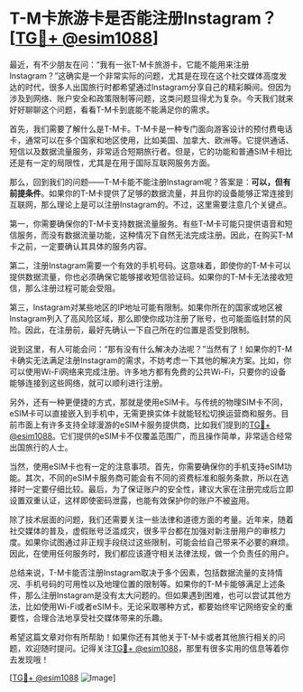 # T-M卡旅游卡是否能注册Instagram？[[TG💪+ @esim1088](https://t.me/s/esim1088)]

最近，有不少朋友在问：“我有一张T-M卡旅游卡，它能不能用来注册Instagram？”这确实是一个非常实际的问题，尤其是在现在这个社交媒体高度发达的时代，很多人出国旅行时都希望通过Instagram分享自己的精彩瞬间。但因为涉及到网络、账户安全和政策限制等问题，这类问题显得尤为复杂。今天我们就来好好聊聊这个问题，看看T-M卡到底能不能满足你的需求。

首先，我们需要了解什么是T-M卡。T-M卡是一种专门面向游客设计的预付费电话卡，通常可以在多个国家和地区使用，比如美国、加拿大、欧洲等。它提供通话、短信以及数据流量服务，非常适合短期旅行者。但是，它的功能和普通SIM卡相比还是有一定的局限性，尤其是在用于国际互联网服务方面。

那么，回到我们的问题——T-M卡能不能注册Instagram呢？答案是：**可以，但有前提条件**。如果你的T-M卡提供了足够的数据流量，并且你的设备能够正常连接到互联网，那么理论上是可以注册Instagram的。不过，这里需要注意几个关键点。

第一，你需要确保你的T-M卡支持数据流量服务。有些T-M卡可能只提供语音和短信服务，而没有数据流量功能，这种情况下自然无法完成注册。因此，在购买T-M卡之前，一定要确认其具体的服务内容。

第二，注册Instagram需要一个有效的手机号码。这意味着，即使你的T-M卡可以提供数据流量，你也必须确保它能够接收短信验证码。如果你的T-M卡无法接收短信，那么注册过程可能会受阻。

第三，Instagram对某些地区的IP地址可能有限制。如果你所在的国家或地区被Instagram列入了高风险区域，那么即使你成功注册了账号，也可能面临封禁的风险。因此，在注册前，最好先确认一下自己所在的位置是否受到限制。

说到这里，有人可能会问：“那有没有什么解决办法呢？”当然有了！如果你的T-M卡确实无法满足注册Instagram的需求，不妨考虑一下其他的解决方案。比如，你可以使用Wi-Fi网络来完成注册。许多地方都有免费的公共Wi-Fi，只要你的设备能够连接到这些网络，就可以顺利进行注册。

另外，还有一种更便捷的方式，那就是使用eSIM卡。与传统的物理SIM卡不同，eSIM卡可以直接嵌入到手机中，无需更换实体卡就能轻松切换运营商和服务。目前市面上有许多支持全球漫游的eSIM卡服务提供商，比如我们提到的[TG💪+ @esim1088](https://t.me/s/esim1088)。它们提供的eSIM卡不仅覆盖范围广，而且操作简单，非常适合经常出国旅行的人士。

当然，使用eSIM卡也有一定的注意事项。首先，你需要确保你的手机支持eSIM功能。其次，不同的eSIM卡服务商可能会有不同的资费标准和服务条款，所以在选择时一定要仔细比较。最后，为了保证账户的安全性，建议大家在注册完成后立即设置双重认证，这样即使密码泄露，也能有效保护你的账户不被盗用。

除了技术层面的问题，我们还需要关注一些法律和道德方面的考量。近年来，随着社交媒体的普及，虚假账号泛滥成灾，很多平台都在加强对新注册用户的审核力度。如果你试图通过非正规手段绕过这些限制，可能会给自己带来不必要的麻烦。因此，在使用任何服务时，我们都应该遵守相关法律法规，做一个负责任的用户。

总结来说，T-M卡能否注册Instagram取决于多个因素，包括数据流量的支持情况、手机号码的可用性以及地理位置的限制等。如果你的T-M卡能够满足上述条件，那么注册Instagram是没有太大问题的。但如果遇到困难，也可以尝试其他方法，比如使用Wi-Fi或者eSIM卡。无论采取哪种方式，都要始终牢记网络安全的重要性，合理合法地享受社交媒体带来的乐趣。

希望这篇文章对你有所帮助！如果你还有其他关于T-M卡或者其他旅行相关的问题，欢迎随时提问。记得关注[TG💪+ @esim1088](https://t.me/s/esim1088)，那里有很多实用的信息等着你去发现哦！

[[TG💪+ @esim1088](https://t.me/s/esim1088) ![Image](https://i.postimg.cc/4NQfJmqS/Snipaste-2025-05-13-00-14-12.png)]